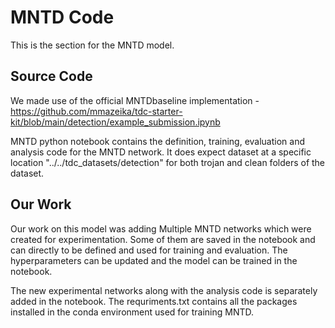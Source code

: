 # MNTD Code
This is the section for the MNTD model. 

## Source Code
We made use of the official MNTDbaseline implementation - https://github.com/mmazeika/tdc-starter-kit/blob/main/detection/example_submission.ipynb

MNTD python notebook contains the definition, training, evaluation and analysis code for the MNTD network.
It does expect dataset at a specific location "../../tdc_datasets/detection" for both trojan and clean folders of the dataset.
## Our Work

Our work on this model was adding Multiple MNTD networks which were created for experimentation. Some of them are saved in the notebook and can directly to be defined and used for training and evaluation.
The hyperparameters can be updated and the model can be trained in the notebook.

The new experimental networks along with the analysis code is separately added in the notebook.
The requriments.txt contains all the packages installed in the conda environment used for training MNTD.
